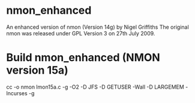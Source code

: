 nmon_enhanced
=============

An enhanced version of nmon (Version 14g) by Nigel Griffiths
The original nmon was released under GPL Version 3 on 27th July 2009.

Build nmon_enhanced (NMON version 15a)
======================================
cc -o nmon lmon15a.c -g -O2 -D JFS -D GETUSER -Wall -D LARGEMEM -lncurses -g
